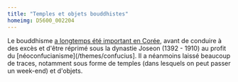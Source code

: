 ```yaml
---
title: "Temples et objets bouddhistes"
homeimg: D5600_002204
---
```

Le bouddhisme [a longtemps été important en Corée](https://fr.wikipedia.org/wiki/Bouddhisme_coréen), avant de conduire à
des excès et d'être réprimé sous la dynastie Joseon (1392 - 1910) au profit du [néoconfucianisme](/themes/confucius]. Il
a néanmoins laissé beaucoup de traces, notamment sous forme de temples (dans lesquels on peut passer un week-end) et
d'objets.